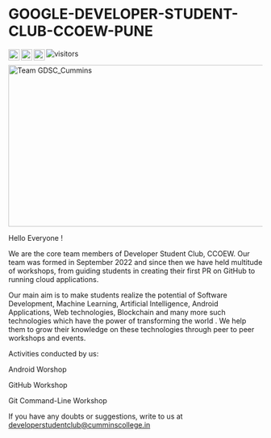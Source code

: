 # GOOGLE-DEVELOPER-STUDENT-CLUB-CCOEW-PUNE

![visitors](https://visitor-badge.glitch.me/badge?page_id=Google-Developer-Student-Club-CCOEW..github)
 <a href="https://www.instagram.com/gdsc_cummins/">
  <img align="left" alt="GDSC_CUMMINS Instagram" width="22px" src="https://raw.githubusercontent.com/hussainweb/hussainweb/main/icons/instagram.png" />
</a>
<a href="https://mobile.twitter.com/GDSC_Cummins">
  <img align="left" alt="GDSC_Cummins | Twitter" width="22px" src="https://raw.githubusercontent.com/peterthehan/peterthehan/master/assets/twitter.svg" />
</a>
<a href="https://www.linkedin.com/company/developer-students-club-ccoew/">
  <img align="left" alt="GDSC_Cummins LinkedIN" width="22px" src="https://raw.githubusercontent.com/peterthehan/peterthehan/master/assets/linkedin.svg" />
</a>   

<img alt="Team GDSC_Cummins" src="https://github.com/Google-Developer-Student-Club-CCOEW/.github/blob/main/image.jpg?raw=true" width="600" height="320" />
  
Hello Everyone !

We are the core team members of Developer Student Club, CCOEW. Our team was formed in September 2022 and since then we have held multitude of workshops, from guiding students in creating their first PR on GitHub to running cloud applications.

Our main aim is to make students realize the potential of Software Development, Machine Learning, Artificial Intelligence, Android Applications, Web technologies, Blockchain and many more such technologies which have the power of transforming the world . We help them to grow their knowledge on these technologies through peer to peer workshops and events.

Activities conducted by us:

Android Worshop

GitHub Workshop

Git Command-Line Workshop


If you have any doubts or suggestions, write to us at
developerstudentclub@cumminscollege.in
